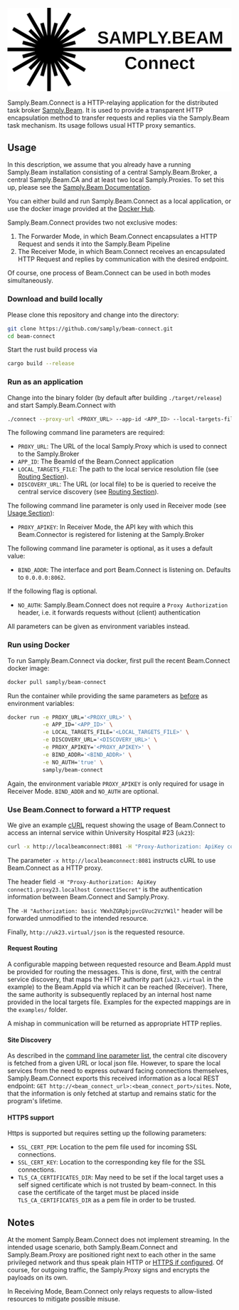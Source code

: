 ![Logo](./doc/Logo.svg) <!-- TODO: New Logo -->

Samply.Beam.Connect is a HTTP-relaying application for the distributed task broker [Samply.Beam](https://github.com/samply/beam). It is used to provide a transparent HTTP encapsulation method to transfer requests and replies via the Samply.Beam task mechanism. Its usage follows usual HTTP proxy semantics.

## Usage
In this description, we assume that you already have a running Samply.Beam installation consisting of a central Samply.Beam.Broker, a central Samply.Beam.CA and at least two local Samply.Proxies. To set this up, please see the [Samply.Beam Documentation](https://github.com/samply/beam/blob/main/README.md).

You can either build and run Samply.Beam.Connect as a local application, or use the docker image provided at the [Docker Hub](https://hub.docker.com/r/samply/beam-connect).

Samply.Beam.Connect provides two not exclusive modes:
 1. The Forwarder Mode, in which Beam.Connect encapsulates a HTTP Request and sends it into the Samply.Beam Pipeline
 2. The Receiver Mode, in which Beam.Connect receives an encapsulated HTTP Request and replies by communication with the desired endpoint.

Of course, one process of Beam.Connect can be used in both modes simultaneously.

### Download and build locally
Please clone this repository and change into the directory:
```bash
git clone https://github.com/samply/beam-connect.git
cd beam-connect
```
Start the rust build process via
```bash
cargo build --release
```

### Run as an application
Change into the binary folder (by default after building `./target/release`) and start
Samply.Beam.Connect with
```bash
./connect --proxy-url <PROXY_URL> --app-id <APP_ID> --local-targets-file <LOCAL_TARGETS_FILE> --discovery-url <DISCOVERY_URL> (--proxy-apikey <PROXY_APIKEY>) (--bind-addr 0.0.0.0:8062)
```
The following command line parameters are required:
 * `PROXY_URL`: The URL of the local Samply.Proxy which is used to connect to the Samply.Broker
 * `APP_ID`: The BeamId of the Beam.Connect application 
 * `LOCAL_TARGETS_FILE`: The path to the local service resolution file (see [Routing Section](#Request-Routing)).
 * `DISCOVERY_URL`: The URL (or local file) to be is queried to receive the central service discovery (see [Routing Section](#Request-Routing)).
 
The following command line parameter is only used in Receiver mode (see [Usage Section](#usage)):
 * `PROXY_APIKEY`: In Receiver Mode, the API key with which this Beam.Connector is registered for listening at the Samply.Broker
 
The following command line parameter is optional, as it uses a default value:
 * `BIND_ADDR`: The interface and port Beam.Connect is listening on. Defaults to `0.0.0.0:8062`.

If the following flag is optional.
 * `NO_AUTH`:  Samply.Beam.Connect does not require a `Proxy Authorization` header, i.e. it forwards requests without (client) authentication

All parameters can be given as environment variables instead.

### Run using Docker
To run Samply.Beam.Connect via docker, first pull the recent Beam.Connect docker image:
```bash
docker pull samply/beam-connect
```

Run the container while providing the same parameters as [before](#run-as-an-application) as environment variables:
```bash
docker run -e PROXY_URL='<PROXY_URL>' \
           -e APP_ID='<APP_ID>' \
           -e LOCAL_TARGETS_FILE='<LOCAL_TARGETS_FILE>' \
           -e DISCOVERY_URL='<DISCOVERY_URL>' \
           -e PROXY_APIKEY='<PROXY_APIKEY>' \
           -e BIND_ADDR='<BIND_ADDR>' \
           -e NO_AUTH='true' \
           samply/beam-connect
```
Again, the environment variable `PROXY_APIKEY` is only required for usage in Receiver Mode. `BIND_ADDR` and `NO_AUTH` are optional.

### Use Beam.Connect to forward a HTTP request
We give an example [cURL](https://curl.se/) request showing the usage of Beam.Connect to access an internal service within University Hospital #23 (`uk23`):
```bash
curl -x http://localbeamconnect:8081 -H "Proxy-Authorization: ApiKey connect1.proxy23.localhost Connect1Secret" -H "Authorization: basic YWxhZGRpbjpvcGVuc2VzYW1l" http://uk23.virtual/json
```

The parameter `-x http://localbeamconnect:8081` instructs cURL to use Beam.Connect as a HTTP proxy.

The header field `-H "Proxy-Authorization: ApiKey connect1.proxy23.localhost Connect1Secret"` is the authentication information
between Beam.Connect and Samply.Proxy.

The `-H "Authorization: basic YWxhZGRpbjpvcGVuc2VzYW1l"` header will be forwarded unmodified to the intended
resource.

Finally, `http://uk23.virtual/json` is the requested resource.

#### Request Routing
A configurable mapping between requested resource and Beam.AppId must be provided for routing the messages. This is done, first, with the central service discovery, that maps the HTTP authority part (`uk23.virtual` in the example) to the Beam.AppId via which it can be reached (Receiver). There, the same authority is subsequently replaced by an internal host name provided in the local targets file. Examples for the expected mappings are in the `examples/` folder.

A mishap in communication will be returned as appropriate HTTP replies.

#### Site Discovery

As described in the [command line parameter list](#run-as-an-application), the central cite discovery is fetched from a given URL or local json file. However, to spare the local services from the need to express outward facing connections themselves, Samply.Beam.Connect exports this received information as a local REST endpoint: `GET http://<beam_connect_url>:<beam_connect_port>/sites`. Note, that the information is only fetched at startup and remains static for the program's lifetime.

#### HTTPS support

Https is supported but requires setting up the following parameters:
* `SSL_CERT_PEM`: Location to the pem file used for incoming SSL connections.
* `SSL_CERT_KEY`: Location to the corresponding key file for the SSL connections.
* `TLS_CA_CERTIFICATES_DIR`: May need to be set if the local target uses a self signed certificate which is not trusted by beam-connect. In this case the certificate of the target must be placed inside `TLS_CA_CERTIFICATES_DIR` as a pem file in order to be trusted.

## Notes
At the moment Samply.Beam.Connect does not implement streaming. In the intended usage scenario, both Samply.Beam.Connect and Samply.Beam.Proxy are positioned right next to each other in the same privileged network and thus speak plain HTTP or [HTTPS if configured](#https). Of course, for outgoing traffic, the Samply.Proxy signs and encrypts the payloads on its own.

In Receiving Mode, Beam.Connect only relays requests to allow-listed resources to mitigate possible misuse.
